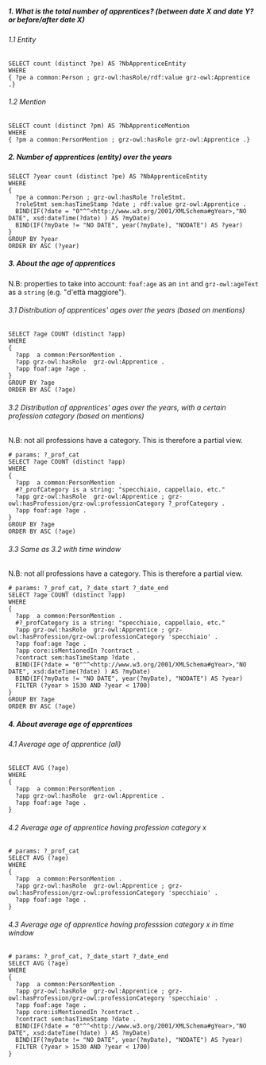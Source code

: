 ##### 1. What is the total number of apprentices? (between date X and date Y? or before/after date X)

###### 1.1 Entity
```sarql
SELECT count (distinct ?pe) AS ?NbApprenticeEntity
WHERE
{ ?pe a common:Person ; grz-owl:hasRole/rdf:value grz-owl:Apprentice .}
```

###### 1.2 Mention
```sparql
SELECT count (distinct ?pm) AS ?NbApprenticeMention
WHERE
{ ?pm a common:PersonMention ; grz-owl:hasRole grz-owl:Apprentice .}
```

##### 2. Number of apprentices (entity) over the years
```sparql
SELECT ?year count (distinct ?pe) AS ?NbApprenticeEntity
WHERE
{
  ?pe a common:Person ; grz-owl:hasRole ?roleStmt.
  ?roleStmt sem:hasTimeStamp ?date ; rdf:value grz-owl:Apprentice .
  BIND(IF(?date = "0"^^<http://www.w3.org/2001/XMLSchema#gYear>,"NO DATE", xsd:dateTime(?date) ) AS ?myDate) 
  BIND(IF(?myDate != "NO DATE", year(?myDate), "NODATE") AS ?year)
}
GROUP BY ?year
ORDER BY ASC (?year)
```

##### 3. About the age of apprentices
 N.B: properties to take into account: `foaf:age` as an `int` and `grz-owl:ageText` as a `string` (e.g. "d'ettà maggiore").

###### 3.1 Distribution of apprentices' ages over the years (based on mentions)
```sparql
SELECT ?age COUNT (distinct ?app) 
WHERE
{
  ?app  a common:PersonMention .
  ?app grz-owl:hasRole  grz-owl:Apprentice .
  ?app foaf:age ?age .
}
GROUP BY ?age
ORDER BY ASC (?age)
```

###### 3.2 Distribution of apprentices' ages over the years, with a certain profession category (based on mentions)
N.B: not all professions have a category. This is therefore a partial view.

```sparql
# params: ?_prof_cat
SELECT ?age COUNT (distinct ?app) 
WHERE
{
  ?app  a common:PersonMention .
  #?_profCategory is a string: "specchiaio, cappellaio, etc."
  ?app grz-owl:hasRole  grz-owl:Apprentice ; grz-owl:hasProfession/grz-owl:professionCategory ?_profCategory .
  ?app foaf:age ?age .
}
GROUP BY ?age
ORDER BY ASC (?age)
```
###### 3.3 Same as 3.2 with time window
N.B: not all professions have a category. This is therefore a partial view.

```sparql
# params: ?_prof_cat, ?_date_start ?_date_end
SELECT ?age COUNT (distinct ?app) 
WHERE
{
  ?app  a common:PersonMention .
  #?_profCategory is a string: "specchiaio, cappellaio, etc."
  ?app grz-owl:hasRole  grz-owl:Apprentice ; grz-owl:hasProfession/grz-owl:professionCategory 'specchiaio' .
  ?app foaf:age ?age .
  ?app core:isMentionedIn ?contract .
  ?contract sem:hasTimeStamp ?date . 
  BIND(IF(?date = "0"^^<http://www.w3.org/2001/XMLSchema#gYear>,"NO DATE", xsd:dateTime(?date) ) AS ?myDate) 
  BIND(IF(?myDate != "NO DATE", year(?myDate), "NODATE") AS ?year)
  FILTER (?year > 1530 AND ?year < 1700)
}
GROUP BY ?age
ORDER BY ASC (?age)
```

##### 4. About average age of apprentices

###### 4.1 Average age of apprentice (all)
```sparql
SELECT AVG (?age)
WHERE
{
  ?app  a common:PersonMention .
  ?app grz-owl:hasRole  grz-owl:Apprentice .
  ?app foaf:age ?age .
}
```

###### 4.2 Average age of apprentice having profession category x
```sparql
# params: ?_prof_cat
SELECT AVG (?age)
WHERE
{
  ?app  a common:PersonMention .
  ?app grz-owl:hasRole  grz-owl:Apprentice ; grz-owl:hasProfession/grz-owl:professionCategory 'specchiaio' .
  ?app foaf:age ?age .
}
```

###### 4.3 Average age of apprentice having professsion category x in time window
```sparql
# params: ?_prof_cat, ?_date_start ?_date_end
SELECT AVG (?age)
WHERE
{
  ?app  a common:PersonMention .
  ?app grz-owl:hasRole  grz-owl:Apprentice ; grz-owl:hasProfession/grz-owl:professionCategory 'specchiaio' .
  ?app foaf:age ?age .
  ?app core:isMentionedIn ?contract .
  ?contract sem:hasTimeStamp ?date . 
  BIND(IF(?date = "0"^^<http://www.w3.org/2001/XMLSchema#gYear>,"NO DATE", xsd:dateTime(?date) ) AS ?myDate) 
  BIND(IF(?myDate != "NO DATE", year(?myDate), "NODATE") AS ?year)
  FILTER (?year > 1530 AND ?year < 1700)
}
```

